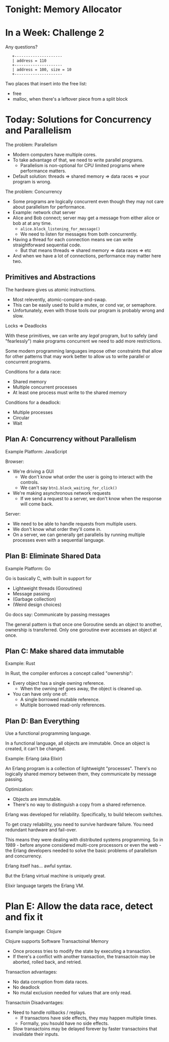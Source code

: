 
# Tonight: Memory Allocator

# In a Week: Challenge 2

Any questions?

```
   +---------------------
   | address = 110
   +---------------------
   | address = 100, size = 10
   +---------------------
```

Two places that insert into the free list:

 * free
 * malloc, when there's a leftover piece from
   a split block

# Today: Solutions for Concurrency and Parallelism

The problem: Parallelism

 - Modern computers have multiple cores.
 - To take advantage of that, we need to write
   parallel programs.
   - Parallelism is non-optional for CPU limited
     programs where performance matters.
 - Default solution: threads => shared memory
   => data races => your program is wrong.

The problem: Concurrency

 - Some programs are logically concurrent even 
   though they may not care about parallelism
   for performance.
 - Example: network chat server
 - Alice and Bob connect; server may get a message
   from either alice or bob at at any time.
   - ```alice.block_listening_for_message()```
   - We need to listen for messages from both
     concurrently.
 - Having a thread for each connection means we
   can write straightforward sequential code.
   - But that means threads => shared memory =>
     data races => etc
 - And when we have a lot of connections, performance
   may matter here two.

## Primitives and Abstractions

The hardware gives us atomic instructions.

 - Most relevently, atomic-compare-and-swap.
 - This can be easily used to build a mutex,
   or cond var, or semaphore.
 - Unfortunately, even with those tools our
   program is probably wrong and slow.

Locks => Deadlocks

With these primitives, we can write any *legal*
program, but to safely (and "fearlessly") make 
programs concurrent we need to add more 
restrictions.

Some modern programming languages impose other
constraints that allow for other patterns that
may work better to allow us to write parallel
or concurrent programs.

Conditions for a data race:

 - Shared memory
 - Multiple concurrent processes
 - At least one process must write to the shared
   memory

Conditions for a deadlock:

 - Multiple processes
 - Circular
 - Wait

## Plan A: Concurrency without Parallelism

Example Platform: JavaScript

Browser:

 - We're driving a GUI
   - We don't know what order the user is going to
     interact with the controls.
   - We can't say ```btn1.block_waiting_for_click()```
 - We're making asynchronous network requests 
   - If we send a request to a server, we don't
     know when the response will come back.

Server:

 - We need to be able to handle requests from
   multiple users.
 - We don't know what order they'll come in.
 - On a server, we can generally get parallelis
   by running multiple processes even with a
   sequential language.

## Plan B: Eliminate Shared Data

Example Platform: Go

Go is basically C, with built in support for

 - Lightweight threads (Goroutines)
 - Message passing
 - (Garbage collection)
 - (Weird design choices)

Go docs say: Communicate by passing messages

The general pattern is that once one Goroutine 
sends an object to another, ownership is transferred. 
Only one goroutine ever accesses an object at once.

## Plan C: Make shared data immutable

Example: Rust

In Rust, the compiler enforces a concept called
"ownership":

 - Every object has a single owning reference.
   - When the owning ref goes away, the object
     is cleaned up.
 - You can have only one of:
   - A single borrowed mutable reference.
   - Multiple borrowed read-only references.

## Plan D: Ban Everything

Use a functional programming language.

In a functional language, all objects are immutable.
Once an object is created, it can't be changed.

Example: Erlang (aka Elixir)

An Erlang program is a collection of lightweight
"processes". There's no logically shared memory
between them, they communicate by message passing.

Optimization:

 - Objects are immutable.
 - There's no way to distinguish a copy from a shared
   refernence.
 
Erlang was developed for reliability. Specifically,
to build telecom switches.

To get crazy reliability, you need to survive
hardware failure. You need redundant hardware and
fail-over.

This means they were dealing with distributed
systems programming. So in 1989 - before anyone
considered multi-core processors or even the
web - the Erlang developers needed to solve the
basic problems of parallelism and concurrency.

Erlang itself has... awful syntax.

But the Erlang virtual machine is uniquely great.

Elixir language targets the Erlang VM.

# Plan E: Allow the data race, detect and fix it

Example language: Clojure

Clojure supports Software Transactoinal Memory

 - Once process tries to modify the state by
   executing a transaction.
 - If there's a conflict with another transaction,
   the transactoin may be aborted, rolled back, and
   retried.

Transaction advantages:

 - No data corruption from data races.
 - No deadlock 
 - No mutal exclusion needed for values that
   are only read.
 
Transactoin Disadvantages:

 - Need to handle rollbacks / replays.
   - If transactons have side effects, they may
     happen multiple times.
   - Formally, you hsould have no side effects.
 - Slow transactoins may be delayed forever by
   faster transactoins that invalidate their inputs.
 











